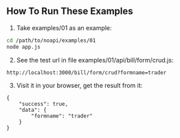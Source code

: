 
## How To Run These Examples

1. Take examples/01 as an example:
```sh
cd /path/to/noapi/examples/01
node app.js
```



2. See the test url in file examples/01/api/bill/form/crud.js:
```
http://localhost:3000/bill/form/crud?formname=trader
```



3. Visit it in your browser, get the result from it: 
```
{
	"success": true,
	"data": {
		"formname": "trader"
	}
}
```
